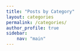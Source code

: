 ```yaml
---
title: "Posts by Category"
layout: categories
permalink: /categories/
author_profile: true
sidebar:
    nav: "main"
---
```

